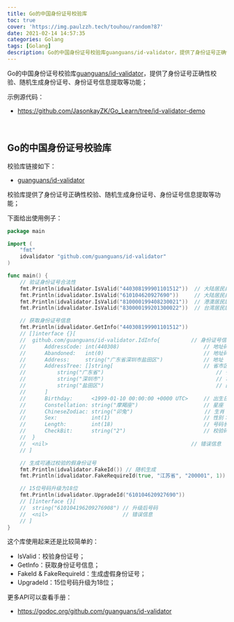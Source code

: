 ```yaml
---
title: Go的中国身份证号校验库
toc: true
cover: 'https://img.paulzzh.tech/touhou/random?87'
date: 2021-02-14 14:57:35
categories: Golang
tags: [Golang]
description: Go的中国身份证号校验库guanguans/id-validator，提供了身份证号正确性校验、随机生成身份证号、身份证号信息提取等功能；
---
```


Go的中国身份证号校验库[guanguans/id-validator](https://github.com/guanguans/id-validator)，提供了身份证号正确性校验、随机生成身份证号、身份证号信息提取等功能；

示例源代码：

-   https://github.com/JasonkayZK/Go_Learn/tree/id-validator-demo

<br/>

<!--more-->

## **Go的中国身份证号校验库**

校验库链接如下：

-   [guanguans/id-validator](https://github.com/guanguans/id-validator)

校验库提供了身份证号正确性校验、随机生成身份证号、身份证号信息提取等功能；

下面给出使用例子：

```go
package main

import (
	"fmt"
	idvalidator "github.com/guanguans/id-validator"
)

func main() {
	// 验证身份证号合法性
	fmt.Println(idvalidator.IsValid("440308199901101512"))  // 大陆居民身份证18位
	fmt.Println(idvalidator.IsValid("610104620927690"))     // 大陆居民身份证15位
	fmt.Println(idvalidator.IsValid("810000199408230021"))  // 港澳居民居住证18位
	fmt.Println(idvalidator.IsValid("830000199201300022"))  // 台湾居民居住证18位

	// 获取身份证号信息
	fmt.Println(idvalidator.GetInfo("440308199901101512"))
	// []interface {}[
	// 	github.com/guanguans/id-validator.IdInfo{          // 身份证号信息
	// 		AddressCode: int(440308)                           // 地址码
	// 		Abandoned:   int(0)                                // 地址码是否废弃：1为废弃的，0为正在使用的
	// 		Address:     string("广东省深圳市盐田区")             // 地址
	// 		AddressTree: []string[                             // 省市区三级列表
	//			string("广东省")                                    // 省
	//			string("深圳市")                                    // 市
	//			string("盐田区")                                    // 区
	//		]
	// 		Birthday:      <1999-01-10 00:00:00 +0000 UTC>     // 出生日期
	// 		Constellation: string("摩羯座")                     // 星座
	// 		ChineseZodiac: string("卯兔")                       // 生肖
	// 		Sex:           int(1)                              // 性别：1为男性，0为女性
	// 		Length:        int(18)                             // 号码长度
	// 		CheckBit:      string("2")                         // 校验码
	// 	}
	// 	<nil>                                              // 错误信息
	// ]

	// 生成可通过校验的假身份证号
	fmt.Println(idvalidator.FakeId()) // 随机生成
	fmt.Println(idvalidator.FakeRequireId(true, "江苏省", "200001", 1)) // 生成出生于2000年1月江苏省的男性居民身份证

	// 15位号码升级为18位
	fmt.Println(idvalidator.UpgradeId("610104620927690"))
	// []interface {}[
	// 	string("610104196209276908") // 升级后号码
	// 	<nil>                        // 错误信息
	// ]
}
```

这个库使用起来还是比较简单的：

-   IsValid：校验身份证号；
-   GetInfo：获取身份证号信息；
-   FakeId & FakeRequireId：生成虚假身份证号；
-   UpgradeId：15位号码升级为18位；

更多API可以查看手册：

-   https://godoc.org/github.com/guanguans/id-validator

<br/>